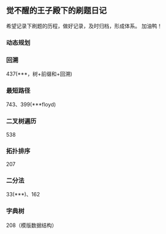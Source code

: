 ## 觉不醒的王子殿下的刷题日记

希望记录下刷题的历程，做好记录，及时归档，形成体系。
加油鸭！

### 动态规划

### 回溯
437(\*\*\*，树+前缀和+回溯)

### 最短路径
743、399(\*\*\*floyd)

### 二叉树遍历
538

### 拓扑排序
207

### 二分法
33(\*\*\*)、162

### 字典树
208（模版数据结构）
